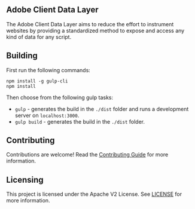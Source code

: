 ## Adobe Client Data Layer

The Adobe Client Data Layer aims to reduce the effort to instrument websites by providing a standardized method to expose and access any kind of data for any script.

## Building

First run the following commands:
```
npm install -g gulp-cli
npm install
```   
 
Then choose from the following gulp tasks:
* `gulp` - generates the build in the `./dist` folder and runs a development server on `localhost:3000`.
* `gulp build` - generates the build in the `./dist` folder.

## Contributing

Contributions are welcome! Read the [Contributing Guide](./.github/CONTRIBUTING.md) for more information.

## Licensing

This project is licensed under the Apache V2 License. See [LICENSE](LICENSE) for more information.
